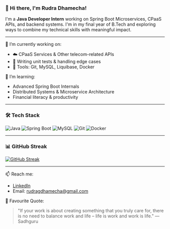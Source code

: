 ### 👋 Hi there, I'm Rudra Dhamecha!

I'm a **Java Developer Intern** working on Spring Boot Microservices, CPaaS APIs, and backend systems. I'm in my final year of B.Tech and exploring ways to combine my technical skills with meaningful impact.

---

🔭 I’m currently working on:
- ☁️ CPaaS Services & Other telecom-related APIs
- 🧪 Writing unit tests & handling edge cases
- 🧰 Tools: Git, MySQL, Liquibase, Docker

🌱 I’m learning:
- Advanced Spring Boot Internals
- Distributed Systems & Microservice Architecture
- Financial literacy & productivity

---

### 🛠️ Tech Stack
![Java](https://img.shields.io/badge/Java-ED8B00?style=flat-square&logo=java&logoColor=white)
![Spring Boot](https://img.shields.io/badge/Spring_Boot-6DB33F?style=flat-square&logo=spring-boot&logoColor=white)
![MySQL](https://img.shields.io/badge/MySQL-005C84?style=flat-square&logo=mysql&logoColor=white)
![Git](https://img.shields.io/badge/Git-F05032?style=flat-square&logo=git&logoColor=white)
![Docker](https://img.shields.io/badge/Docker-2496ED?style=flat-square&logo=docker&logoColor=white)

---

### 📊 GitHub Streak
[![GitHub Streak](https://streak-stats.demolab.com?user=rudra-dhamecha&theme=tokyonight-duo)](https://git.io/streak-stats)

---

📫 Reach me:
- [LinkedIn](https://www.linkedin.com/in/rudra-dhamecha-6988161b6)
- Email: rudragdhamecha@gmail.com

🧠 Favourite Quote:
> "If your work is about creating something that you truly care for, there is no need to balance work and life – life is work and work is life." — Sadhguru
